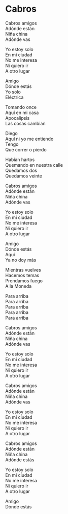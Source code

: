 # Cabros  

Cabros amigos  
Adónde están  
Niña china  
Adónde vas  

Yo estoy solo  
En mi ciudad  
No me interesa  
Ni quiero ir  
A otro lugar  

Amigo  
Dónde estás  
Yo solo  
Eléctrica  

Tomando once  
Aquí en mi casa  
Apocalipsis  
Las cosas cambian  

Diego  
Aquí ni yo me entiendo  
Tengo  
Que correr o pierdo  

Habían hartos  
Quemando en nuestra calle  
Quedamos dos  
Quedamos veinte  

Cabros amigos  
Adónde están  
Niña china  
Adónde vas  

Yo estoy solo  
En mi ciudad  
No me interesa  
Ni quiero ir  
A otro lugar  

Amigo  
Dónde estás  
Aquí  
Ya no doy más  

Mientras vuelves  
Hacemos temas  
Prendamos fuego  
A la Moneda  

Para arriba  
Para arriba  
Para arriba  
Para arriba  
Para arriba  

Cabros amigos  
Adónde están  
Niña china  
Adónde vas  

Yo estoy solo  
En mi ciudad  
No me interesa  
Ni quiero ir  
A otro lugar  

Cabros amigos  
Adónde están  
Niña china  
Adónde vas  

Yo estoy solo  
En mi ciudad  
No me interesa  
Ni quiero ir  
A otro lugar  

Cabros amigos  
Adónde están  
Niña china  
Adónde estás    

Yo estoy solo  
En mi ciudad  
No me interesa  
Ni quiero ir  
A otro lugar  

Amigo  
Dónde estás  
